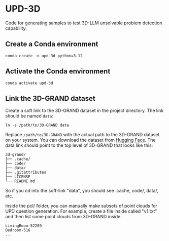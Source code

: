 # UPD-3D
Code for generating samples to test 3D-LLM unsolvable problem detection capability.

## Create a Conda environment
```
conda create -n upd-3d python=3.12
```

## Activate the Conda environment
```
conda activate upd-3d
```

## Link the 3D-GRAND dataset
Create a soft link to the 3D-GRAND dataset in the project directory. The link should be named `data`:
```
ln -s /path/to/3D-GRAND data
```
Replace `/path/to/3D-GRAND` with the actual path to the 3D-GRAND dataset on your system. You can download the dataset from [Hugging Face](https://huggingface.co/datasets/sled-umich/3D-GRAND/tree/main). The data link should point to the top level of 3D-GRAND that looks like this:

```
3d-grand/
├── .cache/
├── code/
├── data/
├── .gitattributes
├── LICENSE
└── README.md
```

So if you cd into the soft-link "data", you should see .cache, code/, data/, etc.

Inside the pcl/ folder, you can manually make subsets of point clouds for UPD question 
generation.
For example, create a file inside called "v1.txt" and then list some point clouds from 
3D-GRAND inside.

```
LivingRoom-52289
Bedroom-516
...
```